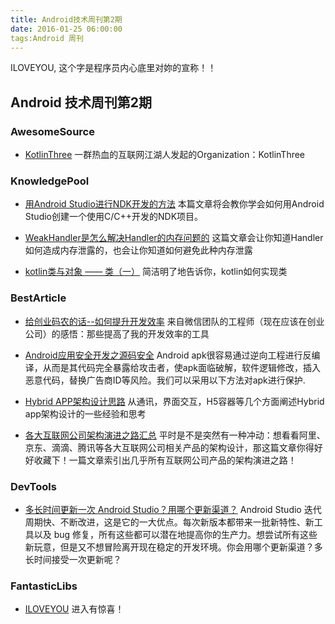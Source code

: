 ```yaml
---
title: Android技术周刊第2期
date: 2016-01-25 06:00:00
tags:Android 周刊
---
```

ILOVEYOU, 这个字是程序员内心底里对妳的宣称！！

## Android 技术周刊第2期

### AwesomeSource
* [KotlinThree](https://github.com/KotlinThree) 一群热血的互联网江湖人发起的Organization：KotlinThree

### KnowledgePool

* [用Android Studio进行NDK开发的方法](http://renkangke.github.io/2016/01/22/%E7%94%A8Android-Studio%E8%BF%9B%E8%A1%8CNDK%E5%BC%80%E5%8F%91%E7%9A%84%E6%96%B9%E6%B3%95/) 本篇文章将会教你学会如何用Android Studio创建一个使用C/C++开发的NDK项目。

* [WeakHandler是怎么解决Handler的内存问题的](http://ohmerhe.com/2016/01/18/how-to-work-weakhandler/) 这篇文章会让你知道Handler如何造成内存泄露的，也会让你知道如何避免此种内存泄露

* [kotlin类与对象 —— 类（一）](http://ohmerhe.com/2016/01/02/object-class-class/) 简洁明了地告诉你，kotlin如何实现类

### BestArticle
* [给创业码农的话--如何提升开发效率](https://mp.weixin.qq.com/s?__biz=MzAwNDY1ODY2OQ==&mid=400785752&idx=1&sn=e1c166e7fad0892811c9ca9bca6d1540&scene=1&srcid=0123GUJQPmVpHwko66R2kWZj&key=710a5d99946419d943c5e124b4a4ba7bc9ccafbca26d0a06e6502bd27b7c6b3e893225c4e4a14beeecb5bcb2e6ba32a2&ascene=0&uin=MjI1NTE5NDA2Mw%3D%3D&devicetype=iMac+MacBookPro11%2C2+OSX+OSX+10.10.5+build\(14F1021\)&version=11020201&pass_ticket=G14Tx40jnGQZ%2FZ7EjNbpKrGwe9MfgIxyDWR938lfSnrXoLI9N%2FZBpjQHP6EYBnuB) 来自微信团队的工程师（现在应该在创业公司）的感悟：那些提高了我的开发效率的工具

* [Android应用安全开发之源码安全](http://drops.wooyun.org/mobile/12172?hmsr=toutiao.io&utm_medium=toutiao.io&utm_source=toutiao.io) Android apk很容易通过逆向工程进行反编译，从而是其代码完全暴露给攻击者，使apk面临破解，软件逻辑修改，插入恶意代码，替换广告商ID等风险。我们可以采用以下方法对apk进行保护.

* [Hybrid APP架构设计思路](http://segmentfault.com/a/1190000004263182?f=tt) 从通讯，界面交互，H5容器等几个方面阐述Hybrid app架构设计的一些经验和思考

* [各大互联网公司架构演进之路汇总](http://www.hollischuang.com/archives/1036?hmsr=toutiao.io&utm_medium=toutiao.io&utm_source=toutiao.io)  平时是不是突然有一种冲动：想看看阿里、京东、滴滴、腾讯等各大互联网公司相关产品的架构设计，那这篇文章你得好好收藏下！一篇文章索引出几乎所有互联网公司产品的架构演进之路！
 
### DevTools
* [多长时间更新一次 Android Studio？用哪个更新渠道？](https://mp.weixin.qq.com/s?__biz=MzAwODY4OTk2Mg==&mid=402456714&idx=1&sn=e94ecb65432bb705778a6e0ff357bd9a&scene=1&srcid=0201R8UMY3yGl97DUCrLolAD&key=710a5d99946419d9c553c92b86c2b234fc0d50c94292fafd386b972d43253663619e0504f767b1245f9f701d01489d77&ascene=0&uin=MjI1NTE5NDA2Mw%3D%3D&devicetype=iMac+MacBookPro11%2C2+OSX+OSX+10.10.5+build\(14F1021\)&version=11020201&pass_ticket=n3SkcbGuld4qWyE84%2BT38qwJ9QheYrY5dWqziaIptNgPqgMcezywZQFosROcMdjh)  Android Studio 迭代周期快、不断改进，这是它的一大优点。每次新版本都带来一批新特性、新工具以及 bug 修复，所有这些都可以潜在地提高你的生产力。想尝试所有这些新玩意，但是又不想冒险离开现在稳定的开发环境。你会用哪个更新渠道？多长时间接受一次更新呢？


### FantasticLibs

* [ILOVEYOU](https://github.com/androidmalin/ILOVEYOU) 进入有惊喜！

